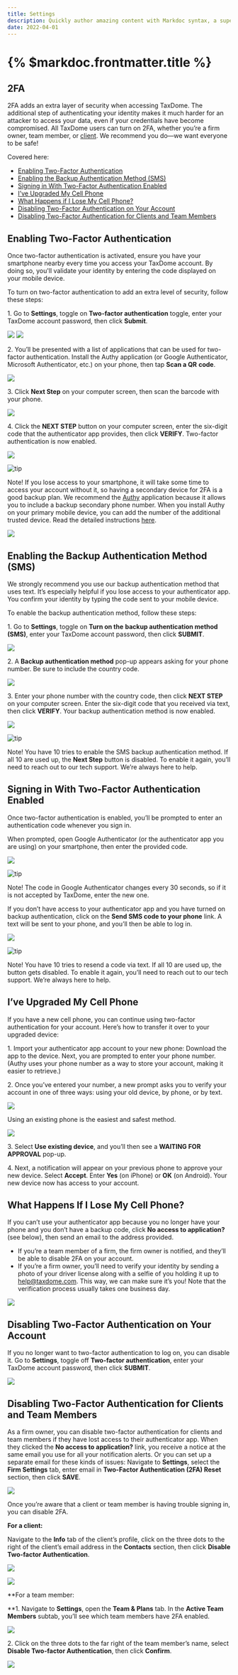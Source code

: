```yaml
---
title: Settings
description: Quickly author amazing content with Markdoc syntax, a superset of Markdown.
date: 2022-04-01
---
```


# {% $markdoc.frontmatter.title %}

## 2FA

2FA adds an extra layer of security when accessing TaxDome. The additional step of authenticating your identity makes it much harder for an attacker to access your data, even if your credentials have become compromised. All TaxDome users can turn on 2FA, whether you’re a firm owner, team member, or [client](https://client-help.taxdome.com/article/60-two-factor-authentication-2fa). We recommend you do—we want everyone to be safe!

Covered here:

*   [Enabling Two-Factor Authentication](#1)
*   [Enabling the Backup Authentication Method (SMS)](#backup)
*   [Signing in With Two-Factor Authentication Enabled](#2)
*   [I’ve Upgraded My Cell Phone](#upgrade)
*   [What Happens if I Lose My Cell Phone?](#5)
*   [Disabling Two-Factor Authentication on Your Account](#3)
*   [Disabling Two-Factor Authentication for Clients and Team Members](#4)

## Enabling Two-Factor Authentication

Once two-factor authentication is activated, ensure you have your smartphone nearby every time you access your TaxDome account. By doing so, you'll validate your identity by entering the code displayed on your mobile device.

To turn on two-factor authentication to add an extra level of security, follow these steps:

1\. Go to **Settings**, toggle on **Two-factor authentication** toggle, enter your TaxDome account password, then click **Submit**.

![](/media/template_signature6.gif)
![](media/2023-08-24_16h14_20.png)

2\. You’ll be presented with a list of applications that can be used for two-factor authentication. Install the Authy application (or Google Authenticator, Microsoft Authenticator, etc.) on your phone, then tap **Scan a QR** **code**.

![](https://s3.amazonaws.com/helpscout.net/docs/assets/5be60d8f04286304a71c1d53/images/61b74ac851b4c5379899fa26/file-AYmb5bvMoh.png)

3\. Click **Next Step** on your computer screen, then scan the barcode with your phone.

![](https://s3.amazonaws.com/helpscout.net/docs/assets/5be60d8f04286304a71c1d53/images/62ac0dc806aa9755784632d8/file-kebqXZALdp.png)

4\. Click the **NEXT STEP** button on your computer screen, enter the six-digit code that the authenticator app provides, then click **VERIFY**. Two-factor authentication is now enabled.

![](https://s3.amazonaws.com/helpscout.net/docs/assets/5be60d8f04286304a71c1d53/images/62ac0e01cb3c130081c15170/file-rixUJFIIJM.png)

![tip](https://taxdome-public.s3.amazonaws.com/images/notification/note.png)

Note! If you lose access to your smartphone, it will take some time to access your account without it, so having a secondary device for 2FA is a good backup plan. We recommend the [Authy](https://authy.com/) application because it allows you to include a backup secondary phone number. When you install Authy on your primary mobile device, you can add the number of the additional trusted device. Read the detailed instructions [here](https://authy.com/blog/multi-device/).

![](https://s3.amazonaws.com/helpscout.net/docs/assets/5be60d8f04286304a71c1d53/images/61b74b32a5e184696a17a3a8/file-oDjK7Mpapl.png)

## Enabling the Backup Authentication Method (SMS)

We strongly recommend you use our backup authentication method that uses text. It’s especially helpful if you lose access to your authenticator app. You confirm your identity by typing the code sent to your mobile device.

To enable the backup authentication method, follow these steps:

1\. Go to **Settings**, toggle on **Turn on the** **backup authentication method (SMS)**, enter your TaxDome account password, then click **SUBMIT**.

[![](https://s3.amazonaws.com/helpscout.net/docs/assets/5be60d8f04286304a71c1d53/images/61bc30fa67de684e3e4371e0/file-PxiBAScZyI.png)](https://s3.amazonaws.com/helpscout.net/docs/assets/5be60d8f04286304a71c1d53/images/61bc30fa67de684e3e4371e0/file-PxiBAScZyI.png)

2\. A **Backup authentication method** pop-up appears asking for your phone number. Be sure to include the country code.

![](https://s3.amazonaws.com/helpscout.net/docs/assets/5be60d8f04286304a71c1d53/images/62434d3342ba434a7afe0fea/file-sCSb7G3KMQ.png)

3\. Enter your phone number with the country code, then click **NEXT STEP** on your computer screen. Enter the six-digit code that you received via text, then click **VERIFY**. Your backup authentication method is now enabled.

![](https://s3.amazonaws.com/helpscout.net/docs/assets/5be60d8f04286304a71c1d53/images/61b74509e5e5185a647d4272/file-uDjsg1nZDH.png)

![tip](https://taxdome-public.s3.amazonaws.com/images/notification/note.png)

Note! You have 10 tries to enable the SMS backup authentication method. If all 10 are used up, the **Next Step** button is disabled. To enable it again, you’ll need to reach out to our tech support. We’re always here to help.

## Signing in With Two-Factor Authentication Enabled

Once two-factor authentication is enabled, you’ll be prompted to enter an authentication code whenever you sign in.

When prompted, open Google Authenticator (or the authenticator app you are using) on your smartphone, then enter the provided code.

![](https://s3.amazonaws.com/helpscout.net/docs/assets/5be60d8f04286304a71c1d53/images/61b7471e51b4c5379899fa17/file-VRAFpYW7rw.png)

![tip](https://taxdome-public.s3.amazonaws.com/images/notification/note.png)

Note! The code in Google Authenticator changes every 30 seconds, so if it is not accepted by TaxDome, enter the new one.

If you don’t have access to your authenticator app and you have turned on backup authentication, click on the **Send SMS code to your phone** link. A text will be sent to your phone, and you’ll then be able to log in.

![](https://s3.amazonaws.com/helpscout.net/docs/assets/5be60d8f04286304a71c1d53/images/61b748d9689c5f49b2d19106/file-dKo2GNU0h7.png)

![tip](https://taxdome-public.s3.amazonaws.com/images/notification/note.png)

Note! You have 10 tries to resend a code via text. If all 10 are used up, the button gets disabled. To enable it again, you’ll need to reach out to our tech support. We’re always here to help.

## I’ve Upgraded My Cell Phone

If you have a new cell phone, you can continue using two-factor authentication for your account. Here’s how to transfer it over to your upgraded device:

1\. Import your authenticator app account to your new phone: Download the app to the device. Next, you are prompted to enter your phone number. (Authy uses your phone number as a way to store your account, making it easier to retrieve.)

2\. Once you’ve entered your number, a new prompt asks you to verify your account in one of three ways: using your old device, by phone, or by text.

![](https://s3.amazonaws.com/helpscout.net/docs/assets/5be60d8f04286304a71c1d53/images/619ce21f9ccf62287e5f9202/file-kBpCAblzFD.png)

Using an existing phone is the easiest and safest method.

![](https://s3.amazonaws.com/helpscout.net/docs/assets/5be60d8f04286304a71c1d53/images/619ce242efc78d0553e5cd91/file-UMCS6nzxFK.png)

3\. Select **Use existing device**, and you’ll then see a **WAITING FOR APPROVAL** pop-up.

4\. Next, a notification will appear on your previous phone to approve your new device. Select **Accept**. Enter **Yes** (on iPhone) or **OK** (on Android). Your new device now has access to your account.

## What Happens If I Lose My Cell Phone?

If you can’t use your authenticator app because you no longer have your phone and you don’t have a backup code, click **No access to application?** (see below), then send an email to the address provided.

*   If you’re a team member of a firm, the firm owner is notified, and they’ll be able to disable 2FA on your account.
*   If you’re a firm owner, you’ll need to verify your identity by sending a photo of your driver license along with a selfie of you holding it up to help@taxdome.com. This way, we can make sure it’s you! Note that the verification process usually takes one business day.

![](https://s3.amazonaws.com/helpscout.net/docs/assets/5be60d8f04286304a71c1d53/images/61b74b8f51b4c5379899fa2c/file-2yqSpNOucZ.png)

## Disabling Two-Factor Authentication on Your Account

If you no longer want to two-factor authentication to log on, you can disable it. Go to **Settings**, toggle off **Two-factor authentication**, enter your TaxDome account password, then click **SUBMIT**.

![](https://s3.amazonaws.com/helpscout.net/docs/assets/5be60d8f04286304a71c1d53/images/61b74bd051b4c5379899fa2e/file-xX25LP3jak.png)

## Disabling Two-Factor Authentication for Clients and Team Members

As a firm owner, you can disable two-factor authentication for clients and team members if they have lost access to their authenticator app. When they clicked the **No access to application?** link, you receive a notice at the same email you use for all your notification alerts. Or you can set up a separate email for these kinds of issues: Navigate to **Settings**, select the **Firm Settings** tab, enter email in **Two-Factor Authentication (2FA) Reset** section, then click **SAVE**.

![](https://s3.amazonaws.com/helpscout.net/docs/assets/5be60d8f04286304a71c1d53/images/61b74c00a5e184696a17a3ae/file-NBcyL8fpsx.png)

Once you’re aware that a client or team member is having trouble signing in, you can disable 2FA.

**For a client:**

Navigate to the **Info** tab of the client’s profile, click on the three dots to the right of the client’s email address in the **Contacts** section, then click **Disable Two-factor Authentication**.

[![](https://s3.amazonaws.com/helpscout.net/docs/assets/5be60d8f04286304a71c1d53/images/61b74ceee5e5185a647d429a/file-iYAp6eJX8G.png)](https://s3.amazonaws.com/helpscout.net/docs/assets/5be60d8f04286304a71c1d53/images/61b74ceee5e5185a647d429a/file-iYAp6eJX8G.png)

![](https://taxdome-public.s3.amazonaws.com/images/notification/pro.png)

**For a team member:  
  
  
**1\. Navigate to **Settings**, open the **Team & Plans** tab. In the **Active Team Members** subtab, you’ll see which team members have 2FA enabled.

![](https://s3.amazonaws.com/helpscout.net/docs/assets/5be60d8f04286304a71c1d53/images/61b74d0f689c5f49b2d19123/file-bbdKY4OGY0.png)

2\. Click on the three dots to the far right of the team member’s name, select **Disable Two-factor Authentication**, then click **Confirm**.

![](https://s3.amazonaws.com/helpscout.net/docs/assets/5be60d8f04286304a71c1d53/images/628f4f4968d51e7794443fa4/file-uDFK4XAE1b.png)